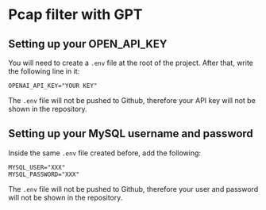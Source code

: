 # Pcap filter with GPT

## Setting up your OPEN_API_KEY
You will need to create a `.env` file at the root of the project. After that, write the following line in it:

```env
OPENAI_API_KEY="YOUR KEY"
```
The `.env` file will not be pushed to Github, therefore your API key will not be shown in the repository.

## Setting up your MySQL username and password
Inside the same `.env` file created before, add the following:
```env
MYSQL_USER="XXX"
MYSQL_PASSWORD="XXX"
```
The `.env` file will not be pushed to Github, therefore your user and password will not be shown in the repository.